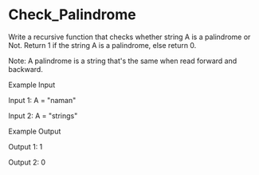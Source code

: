 # Check_Palindrome
Write a recursive function that checks whether string A is a palindrome or Not.
Return 1 if the string A is a palindrome, else return 0.

Note: A palindrome is a string that's the same when read forward and backward.

Example Input

Input 1:
A = "naman"

Input 2:
A = "strings"



Example Output

Output 1:
1

Output 2:
0

